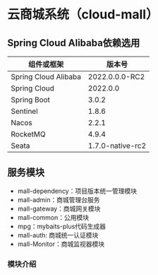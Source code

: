 # 云商城系统（cloud-mall）
## Spring Cloud Alibaba依赖选用
 | 组件或框架 | 版本号 |
|-------|--------|
| Spring Cloud Alibaba | 2022.0.0.0-RC2 |
| Spring Cloud | 2022.0.0 |
| Spring Boot | 3.0.2 |
| Sentinel | 1.8.6 |
| Nacos | 2.2.1 |
| RocketMQ | 4.9.4 |
| Seata | 1.7.0-native-rc2 |

## 服务模块
- mall-dependency：项目版本统一管理模块
- mall-admin：商城管理台服务
- mall-gateway：商城网关模块
- mall-common：公用模块
- mpg：mybaits-plus代码生成器
- mall-auth: 商城统一认证模块
- mall-Monitor：商城监视器模块

### 模块介绍